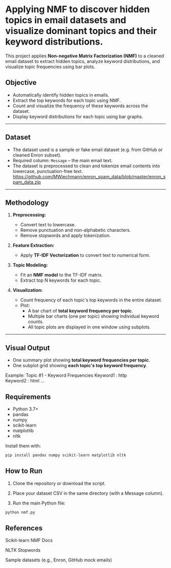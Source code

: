 #  Applying  NMF to discover hidden topics in email datasets and visualize dominant topics and their keyword distributions.

This project applies **Non-negative Matrix Factorization (NMF)** to a cleaned email dataset to extract hidden topics, analyze keyword distributions, and visualize topic frequencies using bar plots.

## Objective

- Automatically identify hidden topics in emails.
- Extract the top keywords for each topic using NMF.
- Count and visualize the frequency of these keywords across the dataset.
- Display keyword distributions for each topic using bar graphs.

---

## Dataset

- The dataset used is a sample or fake email dataset (e.g. from GitHub or cleaned Enron subset).
- Required column: `Message` – the main email text.
- The dataset is preprocessed to clean and tokenize email contents into lowercase, punctuation-free text.
https://github.com/MWiechmann/enron_spam_data/blob/master/enron_spam_data.zip
---

##  Methodology

1. **Preprocessing:**
   - Convert text to lowercase.
   - Remove punctuation and non-alphabetic characters.
   - Remove stopwords and apply tokenization.

2. **Feature Extraction:**
   - Apply **TF-IDF Vectorization** to convert text to numerical form.

3. **Topic Modeling:**
   - Fit an **NMF model** to the TF-IDF matrix.
   - Extract top N keywords for each topic.

4. **Visualization:**
   - Count frequency of each topic's top keywords in the entire dataset.
   - Plot:
     - A bar chart of **total keyword frequency per topic**.
     - Multiple bar charts (one per topic) showing individual keyword counts.
     - All topic plots are displayed in one window using subplots.

---

##  Visual Output

- One summary plot showing **total keyword frequencies per topic**.
- One subplot grid showing **each topic's top keyword frequency**.

Example:
Topic #1 - Keyword Frequencies
Keyword1 : http  
Keyword2 : html
...

## Requirements

- Python 3.7+
- pandas
- numpy
- scikit-learn
- matplotlib
- nltk

Install them with:

```bash
pip install pandas numpy scikit-learn matplotlib nltk
```

## How to Run
1. Clone the repository or download the script.

2. Place your dataset CSV in the same directory (with a Message column).

3. Run the main Python file:
```bash
python nmf.py
```

## References
Scikit-learn NMF Docs

NLTK Stopwords

Sample datasets (e.g., Enron, GitHub mock emails)

